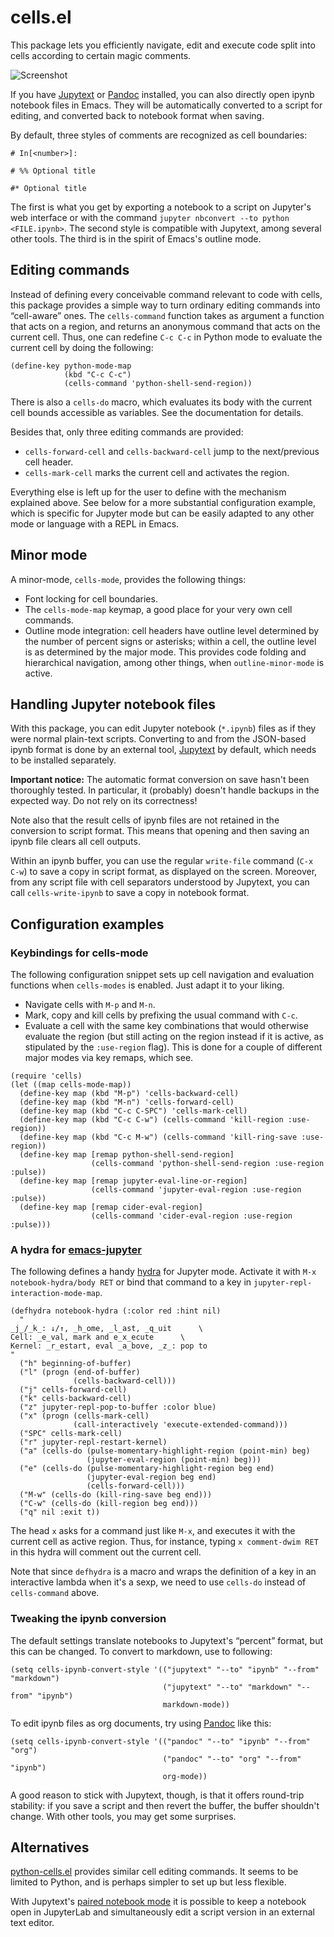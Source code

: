 cells.el
========

This package lets you efficiently navigate, edit and execute code
split into cells according to certain magic comments.

![Screenshot](https://user-images.githubusercontent.com/6500902/102713720-8c52dd80-42ca-11eb-8ea6-4e96a814be2b.png)

If you have [Jupytext] or [Pandoc] installed, you can also directly
open ipynb notebook files in Emacs.  They will be automatically
converted to a script for editing, and converted back to notebook
format when saving.

By default, three styles of comments are recognized as cell boundaries:

```
# In[<number>]:

# %% Optional title

#* Optional title
```

The first is what you get by exporting a notebook to a script on
Jupyter's web interface or with the command `jupyter nbconvert --to
python <FILE.ipynb>`.  The second style is compatible with Jupytext,
among several other tools.  The third is in the spirit of Emacs's
outline mode.

Editing commands
----------------

Instead of defining every conceivable command relevant to code with
cells, this package provides a simple way to turn ordinary editing
commands into “cell-aware” ones.  The `cells-command` function takes
as argument a function that acts on a region, and returns an anonymous
command that acts on the current cell.  Thus, one can redefine `C-c
C-c` in Python mode to evaluate the current cell by doing the
following:

``` elisp
(define-key python-mode-map
            (kbd "C-c C-c")
            (cells-command 'python-shell-send-region))
```
There is also a `cells-do` macro, which evaluates its body with the
current cell bounds accessible as variables.  See the documentation
for details.

Besides that, only three editing commands are provided:

- `cells-forward-cell` and `cells-backward-cell` jump to the
  next/previous cell header.
- `cells-mark-cell` marks the current cell and activates the region.

Everything else is left up for the user to define with the mechanism
explained above.  See below for a more substantial configuration
example, which is specific for Jupyter mode but can be easily adapted
to any other mode or language with a REPL in Emacs.

Minor mode
----------

A minor-mode, `cells-mode`, provides the following things:

- Font locking for cell boundaries.
- The `cells-mode-map` keymap, a good place for your very own cell
  commands.
- Outline mode integration: cell headers have outline level determined
  by the number of percent signs or asterisks; within a cell, the
  outline level is as determined by the major mode.  This provides
  code folding and hierarchical navigation, among other things, when
  `outline-minor-mode` is active.

Handling Jupyter notebook files
-------------------------------

With this package, you can edit Jupyter notebook (`*.ipynb`) files as
if they were normal plain-text scripts.  Converting to and from the
JSON-based ipynb format is done by an external tool, [Jupytext] by
default, which needs to be installed separately.

**Important notice:** The automatic format conversion on save hasn't
been thoroughly tested.  In particular, it (probably) doesn't handle
backups in the expected way.  Do not rely on its correctness!

Note also that the result cells of ipynb files are not retained in the
conversion to script format.  This means that opening and then saving
an ipynb file clears all cell outputs.

Within an ipynb buffer, you can use the regular `write-file` command
(`C-x C-w`) to save a copy in script format, as displayed on the
screen.  Moreover, from any script file with cell separators
understood by Jupytext, you can call `cells-write-ipynb` to save a
copy in notebook format.

Configuration examples
----------------------

### Keybindings for cells-mode

The following configuration snippet sets up cell navigation and
evaluation functions when `cells-modes` is enabled.  Just adapt it to
your liking.

- Navigate cells with `M-p` and `M-n`.
- Mark, copy and kill cells by prefixing the usual command with `C-c`.
- Evaluate a cell with the same key combinations that would otherwise
  evaluate the region (but still acting on the region instead if it is
  active, as stipulated by the `:use-region` flag).  This is done for
  a couple of different major modes via key remaps, which see.

``` elisp
(require 'cells)
(let ((map cells-mode-map))
  (define-key map (kbd "M-p") 'cells-backward-cell)
  (define-key map (kbd "M-n") 'cells-forward-cell)
  (define-key map (kbd "C-c C-SPC") 'cells-mark-cell)
  (define-key map (kbd "C-c C-w") (cells-command 'kill-region :use-region))
  (define-key map (kbd "C-c M-w") (cells-command 'kill-ring-save :use-region))
  (define-key map [remap python-shell-send-region]
                  (cells-command 'python-shell-send-region :use-region :pulse))
  (define-key map [remap jupyter-eval-line-or-region]
                  (cells-command 'jupyter-eval-region :use-region :pulse))
  (define-key map [remap cider-eval-region]
                  (cells-command 'cider-eval-region :use-region :pulse)))
```

### A hydra for [emacs-jupyter]

The following defines a handy [hydra] for Jupyter mode.  Activate it
with `M-x notebook-hydra/body RET` or bind that command to a key in
`jupyter-repl-interaction-mode-map`.

``` elisp
(defhydra notebook-hydra (:color red :hint nil)
  "
_j_/_k_: ↓/↑, _h_ome, _l_ast, _q_uit      \
Cell: _e_val, mark and e_x_ecute      \
Kernel: _r_estart, eval _a_bove, _z_: pop to
"
  ("h" beginning-of-buffer)
  ("l" (progn (end-of-buffer)
              (cells-backward-cell)))
  ("j" cells-forward-cell)
  ("k" cells-backward-cell)
  ("z" jupyter-repl-pop-to-buffer :color blue)
  ("x" (progn (cells-mark-cell)
              (call-interactively 'execute-extended-command)))
  ("SPC" cells-mark-cell)
  ("r" jupyter-repl-restart-kernel)
  ("a" (cells-do (pulse-momentary-highlight-region (point-min) beg)
                 (jupyter-eval-region (point-min) beg)))
  ("e" (cells-do (pulse-momentary-highlight-region beg end)
                 (jupyter-eval-region beg end)
                 (cells-forward-cell)))
  ("M-w" (cells-do (kill-ring-save beg end)))
  ("C-w" (cells-do (kill-region beg end)))
  ("q" nil :exit t))
```

The head `x` asks for a command just like `M-x`, and executes it with
the current cell as active region.  Thus, for instance, typing `x
comment-dwim RET` in this hydra will comment out the current cell.

Note that since `defhydra` is a macro and wraps the definition of a
key in an interactive lambda when it's a sexp, we need to use
`cells-do` instead of `cells-command` above.

### Tweaking the ipynb conversion

The default settings translate notebooks to Jupytext's “percent”
format, but this can be changed.  To convert to markdown, use to
following:

``` elisp
(setq cells-ipynb-convert-style '(("jupytext" "--to" "ipynb" "--from" "markdown")
                                  ("jupytext" "--to" "markdown" "--from" "ipynb")
                                  markdown-mode))
```

To edit ipynb files as org documents, try using [Pandoc] like this:

```elisp
(setq cells-ipynb-convert-style '(("pandoc" "--to" "ipynb" "--from" "org")
                                  ("pandoc" "--to" "org" "--from" "ipynb")
                                  org-mode))
```

A good reason to stick with Jupytext, though, is that it offers
round-trip stability: if you save a script and then revert the buffer,
the buffer shouldn't change.  With other tools, you may get some
surprises.

Alternatives
------------

[python-cells.el](https://github.com/thisch/python-cell.el) provides
similar cell editing commands.  It seems to be limited to Python, and
is perhaps simpler to set up but less flexible.

With Jupytext's [paired notebook mode](https://jupytext.readthedocs.io/en/latest/paired-notebooks.html)
it is possible to keep a notebook open in JupyterLab and simultaneously
edit a script version in an external text editor.

[jupytext]: https://github.com/mwouts/jupytext
[pandoc]: https://pandoc.org/
[emacs-jupyter]: https://github.com/dzop/emacs-jupyter
[hydra]: https://github.com/abo-abo/hydra
